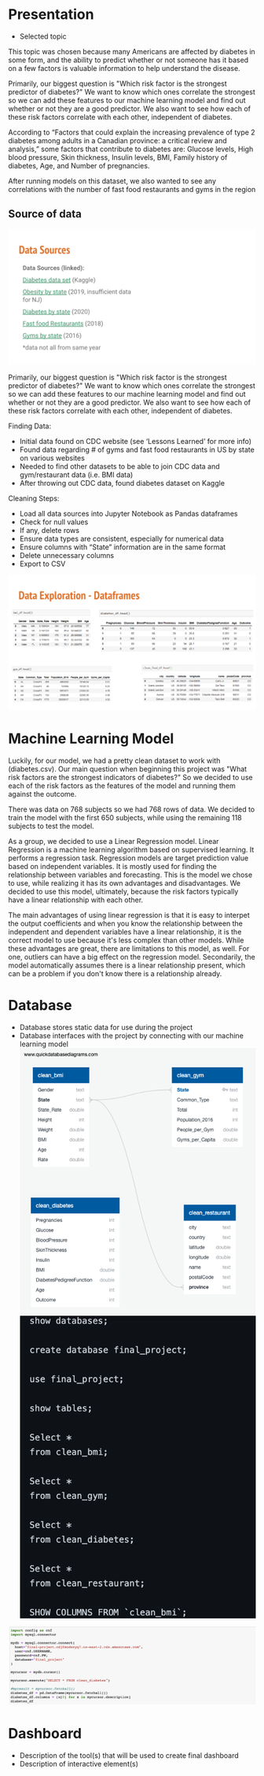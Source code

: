 # Presentation

* Selected topic

This topic was chosen because many Americans are affected by diabetes in some form, and the ability to predict whether or not someone has it based on a few factors is valuable information to help understand the disease. 

Primarily, our biggest question is "Which risk factor is the strongest predictor of diabetes?" We want to know which ones correlate the strongest so we can add these features to our machine learning model and find out whether or not they are a good predictor. We also want to see how each of these risk factors correlate with each other, independent of diabetes.

According to “Factors that could explain the increasing prevalence of type 2 diabetes among adults in a Canadian province: a critical review and analysis,” some factors that contribute to diabetes are: Glucose levels, High blood pressure, Skin thickness, Insulin levels, BMI, Family history of diabetes, Age, and Number of pregnancies. 

After running models on this dataset, we also wanted to see any correlations with the number of fast food restaurants and gyms in the region

## Source of data 
![data_sources.png](Resources/Images/data_sources.png)

Primarily, our biggest question is "Which risk factor is the strongest predictor of diabetes?" We want to know which ones correlate the strongest so we can add these features to our machine learning model and find out whether or not they are a good predictor. We also want to see how each of these risk factors correlate with each other, independent of diabetes.

Finding Data:

* Initial data found on CDC website (see ‘Lessons Learned’ for more info)
* Found data regarding # of gyms and fast food restaurants in US by state on various websites
* Needed to find other datasets to be able to join CDC data and gym/restaurant data (i.e. BMI data)
* After throwing out CDC data, found diabetes dataset on Kaggle

Cleaning Steps:

* Load all data sources into Jupyter Notebook as Pandas dataframes
* Check for null values 
* If any, delete rows
* Ensure data types are consistent, especially for numerical data
* Ensure columns with “State” information are in the same format
* Delete unnecessary columns
* Export to CSV 

![data_exploration.png](Resources/Images/data_exploration.png)

# Machine Learning Model

Luckily, for our model, we had a pretty clean dataset to work with (diabetes.csv). Our main question when beginning this project was "What risk factors are the strongest indicators of diabetes?" So we decided to use each of the risk factors as the features of the model and running them against the outcome. 

There was data on 768 subjects so we had 768 rows of data. We decided to train the model with the first 650 subjects, while using the remaining 118 subjects to test the model. 

As a group, we decided to use a Linear Regression model. Linear Regression is a machine learning algorithm based on supervised learning. It performs a regression task. Regression models are target prediction value based on independent variables. It is mostly used for finding the relationship between variables and forecasting. This is the model we chose to use, while realizing it has its own advantages and disadvantages. We decided to use this model, ultimately, because the risk factors typically have a linear relationship with each other.

The main advantages of using linear regression is that it is easy to interpet the output coefficients and when you know the relationship between the independent and dependent variables have a linear relationship, it is the correct model to use because it's less complex than other models. While these advantages are great, there are limitations to this model, as well. For one, outliers can have a big effect on the regression model. Secondarily, the model automatically assumes there is a linear relationship present, which can be a problem if you don't know there is a relationship already. 


# Database
* Database stores static data for use during the project
* Database interfaces with the project by connecting with our machine learning model
![ER_diagram.png](Resources/Images/ER_diagram.png)
![sql_queries_used.png](Resources/Images/sql_queries_used.png)

![database_connection.png](Resources/Images/database_connection.png)

# Dashboard
* Description of the tool(s) that will be used to create final dashboard
* Description of interactive element(s)
